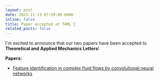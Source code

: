 ```yaml
---
layout: post
date: 2023-11-13 07:59:00-0400
inline: false
title: Paper accepted at TAML 🎉
related_posts: false
---
```

I'm excited to announce that our two papers have been accepted to **Theoretical and Applied Mechanics Letters**!

**Papers:**
- [Feature identification in complex fluid flows by convolutional neural networks](https://www.sciencedirect.com/science/article/pii/S2095034923000533?via%3Dihub)
